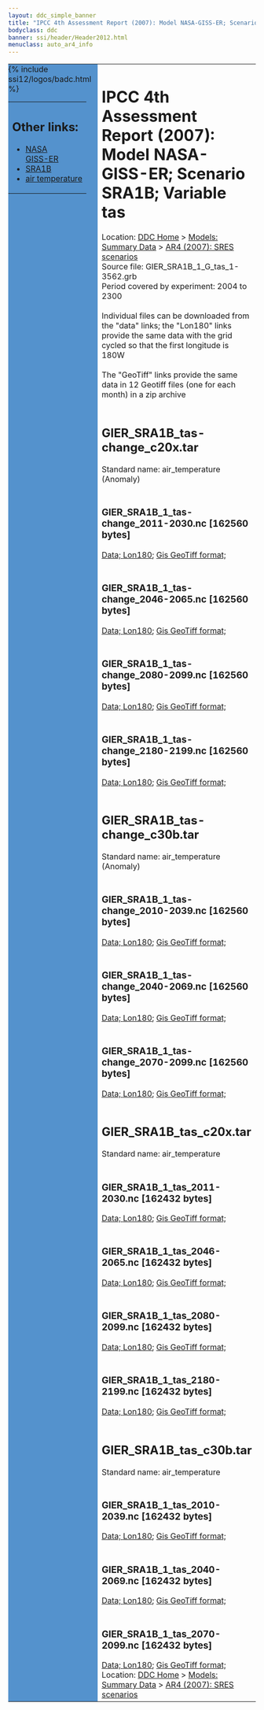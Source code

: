 ```yaml
---
layout: ddc_simple_banner
title: "IPCC 4th Assessment Report (2007): Model NASA-GISS-ER; Scenario SRA1B; Variable tas"
bodyclass: ddc
banner: ssi/header/Header2012.html
menuclass: auto_ar4_info
---
```



<table width="100%" border="0" cellspacing="0" cellpadding="0" style="border-collapse: collapse;">
<tr style="margin:0;padding:0;border:0;">
<td style="margin:0;padding:0;border:0;height:1pt;width:150pt;background:#5492CD;" valign="top" >

<div id="lh-col2" class="auto_ar4_info">
<table class="menumain" bgcolor="#5492CD" cellspacing="0" width="100%" border="0">
<tr><td>
<h2> Other links:</h2>
<ul>
<li><a href="/auto/ar4/model-NASA-GISS-ER.html">NASA<br/>GISS-ER</a></li>
<li><a href="/auto/ar4/scenario-SRA1B.html">SRA1B</a></li>
<li><a href="/auto/ar4/var-air_temperature.html">air temperature</a></li>
</ul>
</td></tr>
{% include ssi12/logos/badc.html %}
</table>
</div>
</td>
<td><h1>IPCC 4th Assessment Report (2007): Model NASA-GISS-ER; Scenario SRA1B; Variable tas</h1>

<!-- Breadcrumb1 -->
<div id="breadcrumb1" align="left">
Location: <a href="/index.html">DDC Home</a> > <a href="/sim/gcm_clim/">Models: Summary Data</a>
> <a href="/sim/gcm_clim/SRES_AR4/index.html">AR4 (2007): SRES scenarios</a>
</div>
<!-- End of Breadcrumb1 -->Source file: GIER_SRA1B_1_G_tas_1-3562.grb
<br/>
Period covered by experiment: 2004 to 2300<br/>
<br/>Individual files can be downloaded from the "data" links; the "Lon180" links provide the same data
         with the grid cycled so that the first longitude is 180W<br/>
<br/>The "GeoTiff" links provide the same data in 12 Geotiff files (one for each month)
          in a zip archive<br/>
<br/><h2>GIER_SRA1B_tas-change_c20x.tar</h2>
Standard name: air_temperature (Anomaly)<br>
<br/><h3>GIER_SRA1B_1_tas-change_2011-2030.nc [162560 bytes]</h3>
<a href="/cgi-bin/downl/ar4_nc/tas/GIER_SRA1B_1_tas-change_2011-2030.nc">Data; </a><a href="/cgi-bin/downl/ar4_nc/tas/GIER_SRA1B_1_tas-change_2011-2030.cyto180.nc"> Lon180</a>; <a href="/cgi-bin/downl/ar4_tif/tas/GIER_SRA1B_1_tas-change_2011-2030.zip">Gis GeoTiff format; </a><br/>
<br/><h3>GIER_SRA1B_1_tas-change_2046-2065.nc [162560 bytes]</h3>
<a href="/cgi-bin/downl/ar4_nc/tas/GIER_SRA1B_1_tas-change_2046-2065.nc">Data; </a><a href="/cgi-bin/downl/ar4_nc/tas/GIER_SRA1B_1_tas-change_2046-2065.cyto180.nc"> Lon180</a>; <a href="/cgi-bin/downl/ar4_tif/tas/GIER_SRA1B_1_tas-change_2046-2065.zip">Gis GeoTiff format; </a><br/>
<br/><h3>GIER_SRA1B_1_tas-change_2080-2099.nc [162560 bytes]</h3>
<a href="/cgi-bin/downl/ar4_nc/tas/GIER_SRA1B_1_tas-change_2080-2099.nc">Data; </a><a href="/cgi-bin/downl/ar4_nc/tas/GIER_SRA1B_1_tas-change_2080-2099.cyto180.nc"> Lon180</a>; <a href="/cgi-bin/downl/ar4_tif/tas/GIER_SRA1B_1_tas-change_2080-2099.zip">Gis GeoTiff format; </a><br/>
<br/><h3>GIER_SRA1B_1_tas-change_2180-2199.nc [162560 bytes]</h3>
<a href="/cgi-bin/downl/ar4_nc/tas/GIER_SRA1B_1_tas-change_2180-2199.nc">Data; </a><a href="/cgi-bin/downl/ar4_nc/tas/GIER_SRA1B_1_tas-change_2180-2199.cyto180.nc"> Lon180</a>; <a href="/cgi-bin/downl/ar4_tif/tas/GIER_SRA1B_1_tas-change_2180-2199.zip">Gis GeoTiff format; </a><br/>
<br/><h2>GIER_SRA1B_tas-change_c30b.tar</h2>
Standard name: air_temperature (Anomaly)<br>
<br/><h3>GIER_SRA1B_1_tas-change_2010-2039.nc [162560 bytes]</h3>
<a href="/cgi-bin/downl/ar4_nc/tas/GIER_SRA1B_1_tas-change_2010-2039.nc">Data; </a><a href="/cgi-bin/downl/ar4_nc/tas/GIER_SRA1B_1_tas-change_2010-2039.cyto180.nc"> Lon180</a>; <a href="/cgi-bin/downl/ar4_tif/tas/GIER_SRA1B_1_tas-change_2010-2039.zip">Gis GeoTiff format; </a><br/>
<br/><h3>GIER_SRA1B_1_tas-change_2040-2069.nc [162560 bytes]</h3>
<a href="/cgi-bin/downl/ar4_nc/tas/GIER_SRA1B_1_tas-change_2040-2069.nc">Data; </a><a href="/cgi-bin/downl/ar4_nc/tas/GIER_SRA1B_1_tas-change_2040-2069.cyto180.nc"> Lon180</a>; <a href="/cgi-bin/downl/ar4_tif/tas/GIER_SRA1B_1_tas-change_2040-2069.zip">Gis GeoTiff format; </a><br/>
<br/><h3>GIER_SRA1B_1_tas-change_2070-2099.nc [162560 bytes]</h3>
<a href="/cgi-bin/downl/ar4_nc/tas/GIER_SRA1B_1_tas-change_2070-2099.nc">Data; </a><a href="/cgi-bin/downl/ar4_nc/tas/GIER_SRA1B_1_tas-change_2070-2099.cyto180.nc"> Lon180</a>; <a href="/cgi-bin/downl/ar4_tif/tas/GIER_SRA1B_1_tas-change_2070-2099.zip">Gis GeoTiff format; </a><br/>
<br/><h2>GIER_SRA1B_tas_c20x.tar</h2>
Standard name: air_temperature<br>
<br/><h3>GIER_SRA1B_1_tas_2011-2030.nc [162432 bytes]</h3>
<a href="/cgi-bin/downl/ar4_nc/tas/GIER_SRA1B_1_tas_2011-2030.nc">Data; </a><a href="/cgi-bin/downl/ar4_nc/tas/GIER_SRA1B_1_tas_2011-2030.cyto180.nc"> Lon180</a>; <a href="/cgi-bin/downl/ar4_tif/tas/GIER_SRA1B_1_tas_2011-2030.zip">Gis GeoTiff format; </a><br/>
<br/><h3>GIER_SRA1B_1_tas_2046-2065.nc [162432 bytes]</h3>
<a href="/cgi-bin/downl/ar4_nc/tas/GIER_SRA1B_1_tas_2046-2065.nc">Data; </a><a href="/cgi-bin/downl/ar4_nc/tas/GIER_SRA1B_1_tas_2046-2065.cyto180.nc"> Lon180</a>; <a href="/cgi-bin/downl/ar4_tif/tas/GIER_SRA1B_1_tas_2046-2065.zip">Gis GeoTiff format; </a><br/>
<br/><h3>GIER_SRA1B_1_tas_2080-2099.nc [162432 bytes]</h3>
<a href="/cgi-bin/downl/ar4_nc/tas/GIER_SRA1B_1_tas_2080-2099.nc">Data; </a><a href="/cgi-bin/downl/ar4_nc/tas/GIER_SRA1B_1_tas_2080-2099.cyto180.nc"> Lon180</a>; <a href="/cgi-bin/downl/ar4_tif/tas/GIER_SRA1B_1_tas_2080-2099.zip">Gis GeoTiff format; </a><br/>
<br/><h3>GIER_SRA1B_1_tas_2180-2199.nc [162432 bytes]</h3>
<a href="/cgi-bin/downl/ar4_nc/tas/GIER_SRA1B_1_tas_2180-2199.nc">Data; </a><a href="/cgi-bin/downl/ar4_nc/tas/GIER_SRA1B_1_tas_2180-2199.cyto180.nc"> Lon180</a>; <a href="/cgi-bin/downl/ar4_tif/tas/GIER_SRA1B_1_tas_2180-2199.zip">Gis GeoTiff format; </a><br/>
<br/><h2>GIER_SRA1B_tas_c30b.tar</h2>
Standard name: air_temperature<br>
<br/><h3>GIER_SRA1B_1_tas_2010-2039.nc [162432 bytes]</h3>
<a href="/cgi-bin/downl/ar4_nc/tas/GIER_SRA1B_1_tas_2010-2039.nc">Data; </a><a href="/cgi-bin/downl/ar4_nc/tas/GIER_SRA1B_1_tas_2010-2039.cyto180.nc"> Lon180</a>; <a href="/cgi-bin/downl/ar4_tif/tas/GIER_SRA1B_1_tas_2010-2039.zip">Gis GeoTiff format; </a><br/>
<br/><h3>GIER_SRA1B_1_tas_2040-2069.nc [162432 bytes]</h3>
<a href="/cgi-bin/downl/ar4_nc/tas/GIER_SRA1B_1_tas_2040-2069.nc">Data; </a><a href="/cgi-bin/downl/ar4_nc/tas/GIER_SRA1B_1_tas_2040-2069.cyto180.nc"> Lon180</a>; <a href="/cgi-bin/downl/ar4_tif/tas/GIER_SRA1B_1_tas_2040-2069.zip">Gis GeoTiff format; </a><br/>
<br/><h3>GIER_SRA1B_1_tas_2070-2099.nc [162432 bytes]</h3>
<a href="/cgi-bin/downl/ar4_nc/tas/GIER_SRA1B_1_tas_2070-2099.nc">Data; </a><a href="/cgi-bin/downl/ar4_nc/tas/GIER_SRA1B_1_tas_2070-2099.cyto180.nc"> Lon180</a>; <a href="/cgi-bin/downl/ar4_tif/tas/GIER_SRA1B_1_tas_2070-2099.zip">Gis GeoTiff format; </a><br/>
<!-- Breadcrumb2 -->
<div id="breadcrumb2" align="left">
Location: <a href="/index.html">DDC Home</a> > <a href="/sim/gcm_clim/">Models: Summary Data</a>
> <a href="/sim/gcm_clim/SRES_AR4/index.html">AR4 (2007): SRES scenarios</a>
</div>
<!-- End of Breadcrumb2 --></td></tr></table>
